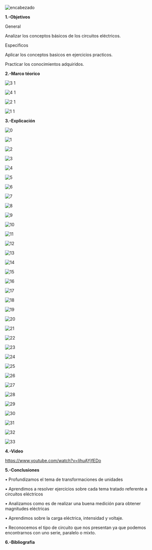 ![encabezado](https://user-images.githubusercontent.com/75336529/120231087-3fc6e300-c216-11eb-9771-d2d81441e1b9.PNG)

**1.-Objetivos**

General

Analizar los conceptos básicos de los circuitos eléctricos.

Especificos

Aplicar los conceptos basicos en ejercicios practicos.

Practicar los conocimientos adquiridos.

**2.-Marco téorico**

![3 1](https://user-images.githubusercontent.com/75336529/121113087-0cb4be80-c7d7-11eb-89c4-36dedbe2eea1.jpeg)

![4 1](https://user-images.githubusercontent.com/75336529/121116694-9024de80-c7dc-11eb-8d19-d0226f6508d7.PNG)

![2 1](https://user-images.githubusercontent.com/75336529/121113100-11797280-c7d7-11eb-838c-72394644cc13.jpeg)

![1 1](https://user-images.githubusercontent.com/75336529/121113091-0f171880-c7d7-11eb-9e7c-0a88b208cab8.png)

**3.-Explicación**

![0](https://user-images.githubusercontent.com/75336529/120902828-25bb4500-c608-11eb-8184-768557136832.jpg)

![1](https://user-images.githubusercontent.com/75336529/120902829-28b63580-c608-11eb-9b63-fe85e8960c11.jpg)

![2](https://user-images.githubusercontent.com/75336529/120902917-9c584280-c608-11eb-808e-0d32c3e09df4.jpg)

![3](https://user-images.githubusercontent.com/75336529/120902846-497e8b00-c608-11eb-831c-f151b0362db4.jpg)

![4](https://user-images.githubusercontent.com/75336529/120902856-5ac79780-c608-11eb-8acb-ae344a3d3988.jpg)

![5](https://user-images.githubusercontent.com/75336529/120902859-5d29f180-c608-11eb-9ecc-ee7de38adeda.jpg)

![6](https://user-images.githubusercontent.com/75336529/120902860-5f8c4b80-c608-11eb-9d96-33a7ba02a431.jpg)

![7](https://user-images.githubusercontent.com/75336529/120902862-6450ff80-c608-11eb-89a4-afa783a536a6.jpg)

![8](https://user-images.githubusercontent.com/75336529/120902865-661ac300-c608-11eb-8554-6337be6ca1a4.jpg)

![9](https://user-images.githubusercontent.com/75336529/120902867-674bf000-c608-11eb-878e-f3699973a528.jpg)

![10](https://user-images.githubusercontent.com/75336529/120902869-687d1d00-c608-11eb-9569-9c131650c9f9.jpg)

![11](https://user-images.githubusercontent.com/75336529/120902870-6915b380-c608-11eb-8c25-22fbecf353d0.jpg)

![12](https://user-images.githubusercontent.com/75336529/120902871-6a46e080-c608-11eb-9a0c-478052f9e37d.jpg)

![13](https://user-images.githubusercontent.com/75336529/120902873-6b780d80-c608-11eb-93f4-9adbf9c877af.jpg)

![14](https://user-images.githubusercontent.com/75336529/120902875-6ca93a80-c608-11eb-844b-7cf1503ae0f6.jpg)

![15](https://user-images.githubusercontent.com/75336529/120902877-6dda6780-c608-11eb-95e2-8462551a4014.jpg)

![16](https://user-images.githubusercontent.com/75336529/120902878-6f0b9480-c608-11eb-83f9-24a591f40533.jpg)

![17](https://user-images.githubusercontent.com/75336529/120902879-70d55800-c608-11eb-88b1-ec944ec1f6a4.jpg)

![18](https://user-images.githubusercontent.com/75336529/120902881-729f1b80-c608-11eb-8b3e-486b216b9a91.jpg)

![19](https://user-images.githubusercontent.com/75336529/120902883-7468df00-c608-11eb-9d65-70a134a3023d.jpg)

![20](https://user-images.githubusercontent.com/75336529/120902886-77fc6600-c608-11eb-89e3-54725179df0f.jpg)

![21](https://user-images.githubusercontent.com/75336529/120902889-7af75680-c608-11eb-98e7-5676c662bcf2.jpg)

![22](https://user-images.githubusercontent.com/75336529/120902891-7c288380-c608-11eb-9e2b-f3f6c09c416c.jpg)

![23](https://user-images.githubusercontent.com/75336529/120902892-7d59b080-c608-11eb-924a-c4b5f3cc9f92.jpg)

![24](https://user-images.githubusercontent.com/75336529/120902893-7f237400-c608-11eb-9c5b-1a2eb94aa216.jpg)

![25](https://user-images.githubusercontent.com/75336529/120902894-8054a100-c608-11eb-88ed-5c8e68ec05af.jpg)

![26](https://user-images.githubusercontent.com/75336529/120902798-fad0f100-c607-11eb-8bf4-4c4b7feb6aa1.jpg)

![27](https://user-images.githubusercontent.com/75336529/120902801-fd334b00-c607-11eb-8e20-57eba53db3fd.jpg)

![28](https://user-images.githubusercontent.com/75336529/120902806-03292c00-c608-11eb-9cda-25216ac49532.jpg)

![29](https://user-images.githubusercontent.com/75336529/120902811-07ede000-c608-11eb-90bf-e933d5bde5c6.jpg)

![30](https://user-images.githubusercontent.com/75336529/120902814-10deb180-c608-11eb-85c6-f5af2519c90d.jpg)

![31](https://user-images.githubusercontent.com/75336529/120902823-2358eb00-c608-11eb-9b5e-b22d45f9f16f.jpg)

![32](https://user-images.githubusercontent.com/75336529/121112911-c65f5f80-c7d6-11eb-85cd-6cf9cb87a75a.jpg)

![33](https://user-images.githubusercontent.com/75336529/121112904-c3fd0580-c7d6-11eb-93c0-d60ad6efb842.jpg)

**4.-Video**

https://www.youtube.com/watch?v=lihuAYjfEDo

**5.-Conclusiones**

•	Profundizamos el tema de transformaciones de unidades 

•	Aprendimos a resolver ejercicios sobre cada tema tratado referente a circuitos eléctricos

•	Analizamos como es de realizar una buena medición para obtener magnitudes eléctricas

•	Aprendimos sobre la carga eléctrica, intensidad y voltaje.

•	Reconocemos el tipo de circuito que nos presentan ya que podemos encontrarnos con uno serie, paralelo o mixto.

**6.-Bibliografia**
